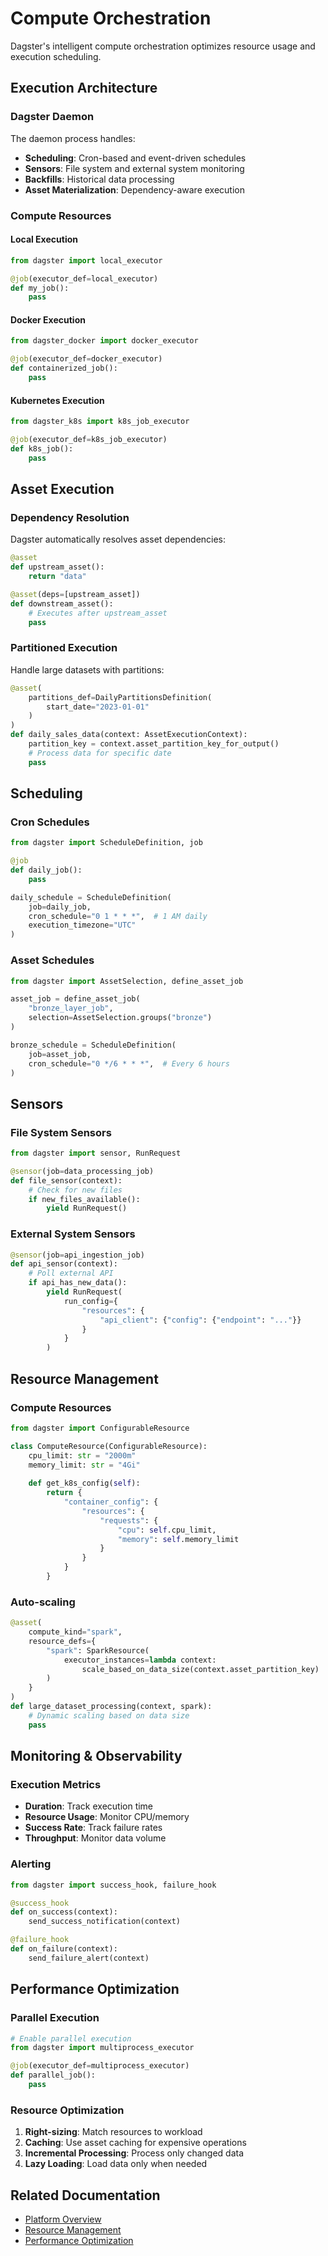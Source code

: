# Compute Orchestration

Dagster's intelligent compute orchestration optimizes resource usage and execution scheduling.

## Execution Architecture

### Dagster Daemon
The daemon process handles:
- **Scheduling**: Cron-based and event-driven schedules
- **Sensors**: File system and external system monitoring
- **Backfills**: Historical data processing
- **Asset Materialization**: Dependency-aware execution

### Compute Resources

#### Local Execution
```python
from dagster import local_executor

@job(executor_def=local_executor)
def my_job():
    pass
```

#### Docker Execution
```python
from dagster_docker import docker_executor

@job(executor_def=docker_executor)
def containerized_job():
    pass
```

#### Kubernetes Execution
```python
from dagster_k8s import k8s_job_executor

@job(executor_def=k8s_job_executor)
def k8s_job():
    pass
```

## Asset Execution

### Dependency Resolution
Dagster automatically resolves asset dependencies:

```python
@asset
def upstream_asset():
    return "data"

@asset(deps=[upstream_asset])
def downstream_asset():
    # Executes after upstream_asset
    pass
```

### Partitioned Execution
Handle large datasets with partitions:

```python
@asset(
    partitions_def=DailyPartitionsDefinition(
        start_date="2023-01-01"
    )
)
def daily_sales_data(context: AssetExecutionContext):
    partition_key = context.asset_partition_key_for_output()
    # Process data for specific date
    pass
```

## Scheduling

### Cron Schedules
```python
from dagster import ScheduleDefinition, job

@job
def daily_job():
    pass

daily_schedule = ScheduleDefinition(
    job=daily_job,
    cron_schedule="0 1 * * *",  # 1 AM daily
    execution_timezone="UTC"
)
```

### Asset Schedules
```python
from dagster import AssetSelection, define_asset_job

asset_job = define_asset_job(
    "bronze_layer_job",
    selection=AssetSelection.groups("bronze")
)

bronze_schedule = ScheduleDefinition(
    job=asset_job,
    cron_schedule="0 */6 * * *",  # Every 6 hours
)
```

## Sensors

### File System Sensors
```python
from dagster import sensor, RunRequest

@sensor(job=data_processing_job)
def file_sensor(context):
    # Check for new files
    if new_files_available():
        yield RunRequest()
```

### External System Sensors
```python
@sensor(job=api_ingestion_job)
def api_sensor(context):
    # Poll external API
    if api_has_new_data():
        yield RunRequest(
            run_config={
                "resources": {
                    "api_client": {"config": {"endpoint": "..."}}
                }
            }
        )
```

## Resource Management

### Compute Resources
```python
from dagster import ConfigurableResource

class ComputeResource(ConfigurableResource):
    cpu_limit: str = "2000m"
    memory_limit: str = "4Gi"
    
    def get_k8s_config(self):
        return {
            "container_config": {
                "resources": {
                    "requests": {
                        "cpu": self.cpu_limit,
                        "memory": self.memory_limit
                    }
                }
            }
        }
```

### Auto-scaling
```python
@asset(
    compute_kind="spark",
    resource_defs={
        "spark": SparkResource(
            executor_instances=lambda context: 
                scale_based_on_data_size(context.asset_partition_key)
        )
    }
)
def large_dataset_processing(context, spark):
    # Dynamic scaling based on data size
    pass
```

## Monitoring & Observability

### Execution Metrics
- **Duration**: Track execution time
- **Resource Usage**: Monitor CPU/memory
- **Success Rate**: Track failure rates
- **Throughput**: Monitor data volume

### Alerting
```python
from dagster import success_hook, failure_hook

@success_hook
def on_success(context):
    send_success_notification(context)

@failure_hook
def on_failure(context):
    send_failure_alert(context)
```

## Performance Optimization

### Parallel Execution
```python
# Enable parallel execution
from dagster import multiprocess_executor

@job(executor_def=multiprocess_executor)
def parallel_job():
    pass
```

### Resource Optimization
1. **Right-sizing**: Match resources to workload
2. **Caching**: Use asset caching for expensive operations
3. **Incremental Processing**: Process only changed data
4. **Lazy Loading**: Load data only when needed

## Related Documentation

- [Platform Overview](platform-overview.md)
- [Resource Management](resource-management.md)
- [Performance Optimization](../best-practices/performance-optimization.md)